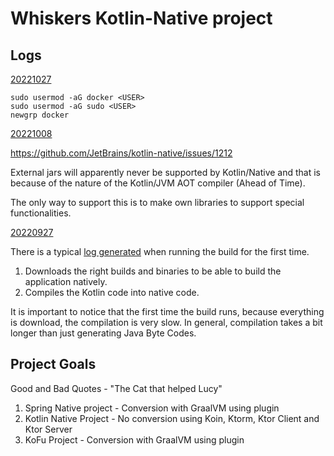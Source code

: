 # Whiskers Kotlin-Native project

## Logs

<ins>20221027</ins>

```shell
sudo usermod -aG docker <USER>
sudo usermod -aG sudo <USER>
newgrp docker
```
<ins>20221008</ins>

https://github.com/JetBrains/kotlin-native/issues/1212

External jars will apparently never be supported by Kotlin/Native and that is because of the nature of the Kotlin/JVM AOT compiler (Ahead of Time).

The only way to support this is to make own libraries to support special functionalities.

<ins>20220927</ins>

There is a typical [log generated](./docs/20220927.log) when running the build for the first time.

1. Downloads the right builds and binaries to be able to build the application natively.
2. Compiles the Kotlin code into native code.

It is important to notice that the first time the build runs, because everything is download, the compilation is very slow.
In general, compilation takes a bit longer than just generating Java Byte Codes.

## Project Goals

Good and Bad Quotes - "The Cat that helped Lucy"

1. Spring Native project - Conversion with GraalVM using plugin
2. Kotlin Native Project - No conversion using Koin, Ktorm, Ktor Client and Ktor Server
3. KoFu Project - Conversion with GraalVM using plugin
